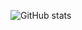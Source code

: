 
  ![GitHub stats](https://github-readme-stats.vercel.app/api?username=Luci404&show_icons=true&theme=radical)
